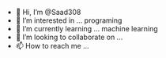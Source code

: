 - 👋 Hi, I’m @Saad308
- 👀 I’m interested in ... programing  
- 🌱 I’m currently learning ... machine learning
- 💞️ I’m looking to collaborate on ...
- 📫 How to reach me ...

<!---
Saad308/Saad308 is a ✨ special ✨ repository because its `README.md` (this file) appears on your GitHub profile.
You can click the Preview link to take a look at your changes.
--->
